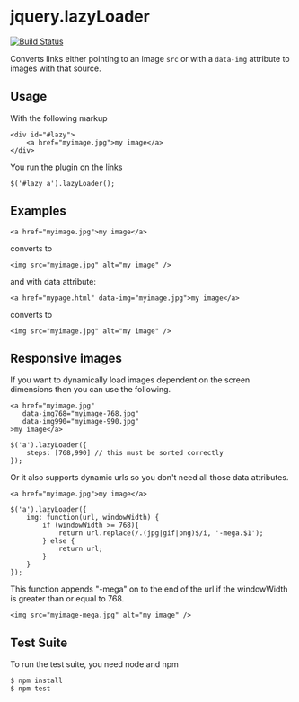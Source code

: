 jquery.lazyLoader
=================
[![Build Status](https://secure.travis-ci.org/davetayls/jquery.lazyLoader.png)](http://travis-ci.org/davetayls/jquery.lazyLoader)

Converts links either pointing to an image `src` or with a `data-img` attribute to images with that source.

Usage
--- 

With the following markup

    <div id="#lazy">
        <a href="myimage.jpg">my image</a>
    </div>

You run the plugin on the links

    $('#lazy a').lazyLoader();

Examples
--- 

    <a href="myimage.jpg">my image</a>

converts to

    <img src="myimage.jpg" alt="my image" />

and with data attribute:

    <a href="mypage.html" data-img="myimage.jpg">my image</a>

converts to

    <img src="myimage.jpg" alt="my image" />

Responsive images
--- 

If you want to dynamically load images dependent on the screen dimensions then
you can use the following.

    <a href="myimage.jpg" 
       data-img768="myimage-768.jpg" 
       data-img990="myimage-990.jpg" 
    >my image</a>

    $('a').lazyLoader({
        steps: [768,990] // this must be sorted correctly
    });

Or it also supports dynamic urls so you don't need all those data attributes.

    <a href="myimage.jpg">my image</a>

    $('a').lazyLoader({
        img: function(url, windowWidth) {
            if (windowWidth >= 768){
                return url.replace(/.(jpg|gif|png)$/i, '-mega.$1'); 
            } else {
                return url;
            }
        }
    });

This function appends "-mega" on to the end of the url if the windowWidth is
greater than or equal to 768.

    <img src="myimage-mega.jpg" alt="my image" />


Test Suite
---

To run the test suite, you need node and npm

    $ npm install
    $ npm test

